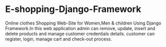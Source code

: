 # E-shopping-Django-Framework
Online clothes Shopping Web-Site for Women,Men & children Using Django Framework.In this web application admin can remove, update, insert and delete products and
manage customer credentials details. customer can register, login, manage cart and check-out process.
